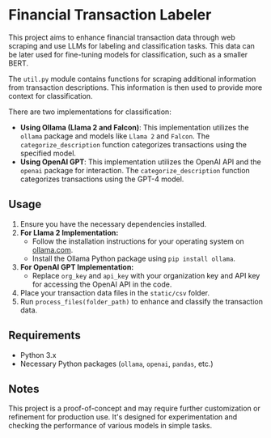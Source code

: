 # Financial Transaction Labeler

This project aims to enhance financial transaction data through web scraping and use LLMs for labeling and classification tasks. This data can be later used for fine-tuning models for classification, such as a smaller BERT.

The `util.py` module contains functions for scraping additional information from transaction descriptions. This information is then used to provide more context for classification.

There are two implementations for classification:

- **Using Ollama (Llama 2 and Falcon)**: This implementation utilizes the `ollama` package and models like `Llama 2` and `Falcon`. The `categorize_description` function categorizes transactions using the specified model.
- **Using OpenAI GPT**: This implementation utilizes the OpenAI API and the `openai` package for interaction. The `categorize_description` function categorizes transactions using the GPT-4 model.

## Usage

1. Ensure you have the necessary dependencies installed.
2. **For Llama 2 Implementation:**
    - Follow the installation instructions for your operating system on [ollama.com](https://ollama.com/).
    - Install the Ollama Python package using `pip install ollama`.
3. **For OpenAI GPT Implementation:**
    - Replace `org_key` and `api_key` with your organization key and API key for accessing the OpenAI API in the code.
4. Place your transaction data files in the `static/csv` folder.
5. Run `process_files(folder_path)` to enhance and classify the transaction data.

## Requirements

- Python 3.x
- Necessary Python packages (`ollama`, `openai`, `pandas`, etc.)

## Notes

This project is a proof-of-concept and may require further customization or refinement for production use. It's designed for experimentation and checking the performance of various models in simple tasks.
